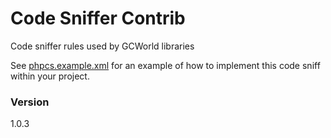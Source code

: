 # Code Sniffer Contrib

Code sniffer rules used by GCWorld libraries

See [phpcs.example.xml](phpcs.example.xml) for an example of how to implement this code sniff within your project.


### Version
1.0.3

